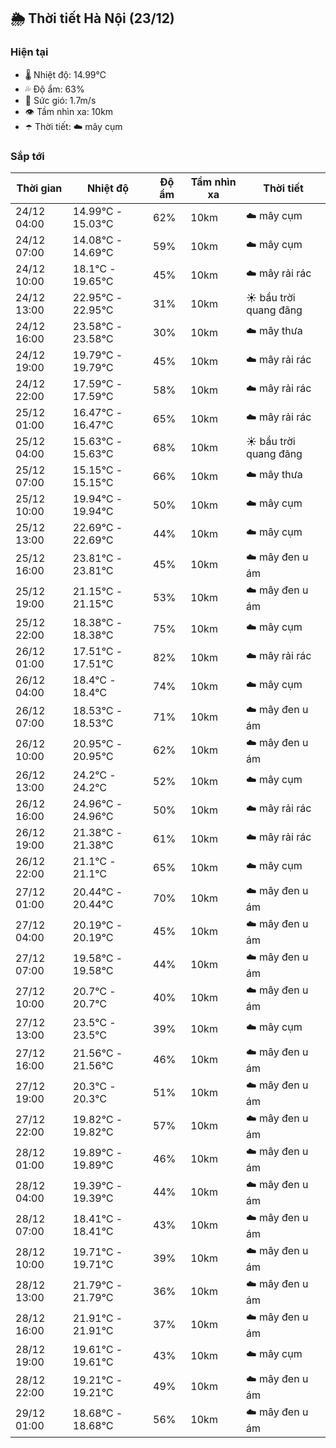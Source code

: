 ## 🌦️ Thời tiết Hà Nội (23/12)

### Hiện tại

- 🌡️ Nhiệt độ: 14.99℃
- 💦 Độ ẩm: 63%
- 💨 Sức gió: 1.7m/s
- 👁️ Tầm nhìn xa: 10km
- ☂️ Thời tiết: ☁️ mây cụm

### Sắp tới

| Thời gian | Nhiệt độ | Độ ẩm | Tầm nhìn xa | Thời tiết |
| --- | --- | --- | --- | --- |
| 24/12 04:00 | 14.99℃ - 15.03℃ | 62% | 10km | ☁️ mây cụm |
| 24/12 07:00 | 14.08℃ - 14.69℃ | 59% | 10km | ☁️ mây cụm |
| 24/12 10:00 | 18.1℃ - 19.65℃ | 45% | 10km | ☁️ mây rải rác |
| 24/12 13:00 | 22.95℃ - 22.95℃ | 31% | 10km | ☀️ bầu trời quang đãng |
| 24/12 16:00 | 23.58℃ - 23.58℃ | 30% | 10km | ☁️ mây thưa |
| 24/12 19:00 | 19.79℃ - 19.79℃ | 45% | 10km | ☁️ mây rải rác |
| 24/12 22:00 | 17.59℃ - 17.59℃ | 58% | 10km | ☁️ mây rải rác |
| 25/12 01:00 | 16.47℃ - 16.47℃ | 65% | 10km | ☁️ mây rải rác |
| 25/12 04:00 | 15.63℃ - 15.63℃ | 68% | 10km | ☀️ bầu trời quang đãng |
| 25/12 07:00 | 15.15℃ - 15.15℃ | 66% | 10km | ☁️ mây thưa |
| 25/12 10:00 | 19.94℃ - 19.94℃ | 50% | 10km | ☁️ mây cụm |
| 25/12 13:00 | 22.69℃ - 22.69℃ | 44% | 10km | ☁️ mây cụm |
| 25/12 16:00 | 23.81℃ - 23.81℃ | 45% | 10km | ☁️ mây đen u ám |
| 25/12 19:00 | 21.15℃ - 21.15℃ | 53% | 10km | ☁️ mây đen u ám |
| 25/12 22:00 | 18.38℃ - 18.38℃ | 75% | 10km | ☁️ mây cụm |
| 26/12 01:00 | 17.51℃ - 17.51℃ | 82% | 10km | ☁️ mây rải rác |
| 26/12 04:00 | 18.4℃ - 18.4℃ | 74% | 10km | ☁️ mây cụm |
| 26/12 07:00 | 18.53℃ - 18.53℃ | 71% | 10km | ☁️ mây đen u ám |
| 26/12 10:00 | 20.95℃ - 20.95℃ | 62% | 10km | ☁️ mây đen u ám |
| 26/12 13:00 | 24.2℃ - 24.2℃ | 52% | 10km | ☁️ mây cụm |
| 26/12 16:00 | 24.96℃ - 24.96℃ | 50% | 10km | ☁️ mây rải rác |
| 26/12 19:00 | 21.38℃ - 21.38℃ | 61% | 10km | ☁️ mây rải rác |
| 26/12 22:00 | 21.1℃ - 21.1℃ | 65% | 10km | ☁️ mây cụm |
| 27/12 01:00 | 20.44℃ - 20.44℃ | 70% | 10km | ☁️ mây đen u ám |
| 27/12 04:00 | 20.19℃ - 20.19℃ | 45% | 10km | ☁️ mây đen u ám |
| 27/12 07:00 | 19.58℃ - 19.58℃ | 44% | 10km | ☁️ mây đen u ám |
| 27/12 10:00 | 20.7℃ - 20.7℃ | 40% | 10km | ☁️ mây đen u ám |
| 27/12 13:00 | 23.5℃ - 23.5℃ | 39% | 10km | ☁️ mây cụm |
| 27/12 16:00 | 21.56℃ - 21.56℃ | 46% | 10km | ☁️ mây đen u ám |
| 27/12 19:00 | 20.3℃ - 20.3℃ | 51% | 10km | ☁️ mây đen u ám |
| 27/12 22:00 | 19.82℃ - 19.82℃ | 57% | 10km | ☁️ mây đen u ám |
| 28/12 01:00 | 19.89℃ - 19.89℃ | 46% | 10km | ☁️ mây đen u ám |
| 28/12 04:00 | 19.39℃ - 19.39℃ | 44% | 10km | ☁️ mây đen u ám |
| 28/12 07:00 | 18.41℃ - 18.41℃ | 43% | 10km | ☁️ mây đen u ám |
| 28/12 10:00 | 19.71℃ - 19.71℃ | 39% | 10km | ☁️ mây đen u ám |
| 28/12 13:00 | 21.79℃ - 21.79℃ | 36% | 10km | ☁️ mây đen u ám |
| 28/12 16:00 | 21.91℃ - 21.91℃ | 37% | 10km | ☁️ mây đen u ám |
| 28/12 19:00 | 19.61℃ - 19.61℃ | 43% | 10km | ☁️ mây cụm |
| 28/12 22:00 | 19.21℃ - 19.21℃ | 49% | 10km | ☁️ mây đen u ám |
| 29/12 01:00 | 18.68℃ - 18.68℃ | 56% | 10km | ☁️ mây đen u ám |
